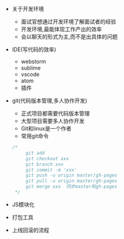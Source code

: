 * 关于开发环境
    + 面试官想通过开发环境了解面试者的经验
    + 开发环境,最能体现工作产出的效率
    + 会以聊天的形式为主,而不是出具体的问题

* IDE(写代码的效率)
    + webstorm
    + sublime
    + vscode
    + atom  
    + 插件   
* git(代码版本管理,多人协作开发)
    + 正式项目都需要代码版本管理
    + 大型项目需要多人协作开发
    + Git和linux是一个作者
    + 常用git命令
    ```js
    /*
         git add 
         git checkout xxx
         git branch xxx
         git commit -m 'xxx'
         git push -u origin master/gh-pages
         git pull -u origin master/gh-pages  
         git merge xxx  同步master和gh-pages
     */ 
    ```

* JS模块化
* 打包工具
* 上线回滚的流程